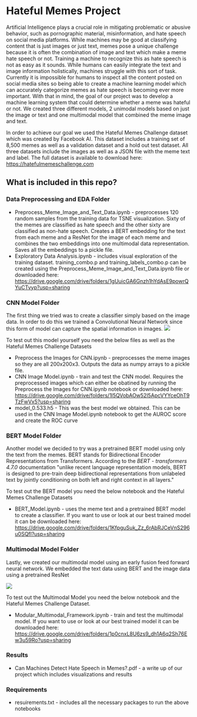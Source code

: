 # Hateful Memes Project

Artificial Intelligence plays a crucial role in mitigating problematic or abusive behavior, such as pornographic material, misinformation, and hate speech on social media platforms. While machines may be good at classifying content that is just images or just text, memes pose a unique challenge because it is often the combination of image and text which make a meme hate speech or not. Training a machine to recognize this as hate speech is not as easy as it sounds. While humans can easily integrate the text and image information holistically, machines struggle with this sort of task. Currently it is impossible for humans to inspect all the content posted on social media sites so being able to create a machine learning model which can accurately categorize memes as hate speech is becoming ever more important. With that in mind, the goal of our project was to develop a machine learning system that could determine whether a meme was hateful or not. We created three different models, 2 unimodal models based on just the image or text and one multimodal model that combined the meme image and text. 

In order to achieve our goal we used the Hateful Memes Challenge dataset which was created by Facebook AI. This dataset includes a training set of 8,500 memes as well as a validation dataset and a hold out test dataset. All three datasets include the images as well as a JSON file with the meme text and label. The full dataset is available to download here: https://hatefulmemeschallenge.com

## What is included in this repo?
### Data Preprocessing and EDA Folder
  * Preprocess_Meme_Image_and_Text_Data.ipynb - preprocesses 120 random samples from the training data for TSNE visualization. Sixty of the memes are classified as hate speech and the other sixty are classified as non-hate speech. Creates a BERT embedding for the text from each meme and a ResNet for the image of each meme and combines the two embeddings into one multimodal data representation. Saves all the embeddings to a pickle file.
  * Exploratory Data Analysis.ipynb - includes visual exploration of the training dataset. training_combo.p and training_labels_combo.p can be created using the Preprocess_Meme_Image_and_Text_Data.ipynb file or downloaded here: https://drive.google.com/drive/folders/1gUuicGA6Gnzh1hYdAsE9powrQYuCTvyp?usp=sharing


### CNN Model Folder
The first thing we tried was to create a classifier simply based on the image data. In order to do this we trained a Convolutional Neural Network since this form of model can capture the spatial information in images. 
<img src=https://github.com/roseandgold/HatefulMemesProject/blob/main/CNN%20Model/Capstone%20CNN%20Model%20Diagram3.png>

To test out this model yourself you need the below files as well as the Hateful Memes Challenge Datasets
 * Preprocess the Images for CNN.ipynb - preprocesses the meme images so they are all 200x200x3. Outputs the data as numpy arrays to a pickle file. 
 * CNN Image Model.ipynb - train and test the CNN model. Requires the preprocessed images which can either be obatined by running the Preprocess the Images for CNN.ipynb notebook or downloaded here: https://drive.google.com/drive/folders/1l5QVobAOw52l5ApcVYYceOhT9TzFwVx5?usp=sharing 
 * model_0.533.h5 - This was the best model we obtained. This can be used in the CNN Image Model.ipynb notebook to get the AUROC score and create the ROC curve

### BERT Model Folder
Another model we decided to try was a pretrained BERT model using only the text from the memes. BERT stands for Bidirectional Encoder Representations from Transformers. According to the *BERT - transformers 4.7.0* documentation "unlike recent language representation models, BERT is designed to pre-train deep bidirectional representations from unlabeled text by jointly conditioning on both left and right context in all layers."

To test out the BERT model you need the below notebook and the Hateful Memes Challenge Datasets
 * BERT_Model.ipynb - uses the meme text and a pretrained BERT model to create a classifier. If you want to use or look at our best trained model it can be downloaded here: https://drive.google.com/drive/folders/1KfpguSuk_Zz_6rAbRJCeVnS296u0SQfl?usp=sharing

### Multimodal Model Folder
Lastly, we created our multimodal model using an early fusion feed forward neural network. We embedded the text data using BERT and the image data using a pretrained ResNet

<img src=https://github.com/roseandgold/HatefulMemesProject/blob/main/Multimodal%20Model/Capstone%20Multimodal%20Model%20Diagram2.png>

To test out the Multimodal Model you need the below notebook and the Hateful Memes Challenge Dataset.
 * Modular_Multimodal_Framework.ipynb - train and test the multimodal model. If you want to use or look at our best trained model it can be downloaded here: https://drive.google.com/drive/folders/1p0cnxL8U6zs9_dh1A6q2Sh76Ew3u59Ro?usp=sharing

### Results
 * Can Machines Detect Hate Speech in Memes?.pdf - a write up of our project which includes visualizations and results

### Requirements
 * resuirements.txt - includes all the necessary packages to run the above notebooks
